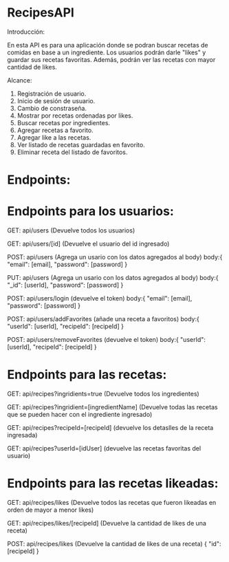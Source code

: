 # RecipesAPI

Introducción: 

En esta API es para una aplicación donde se podran buscar recetas de comidas en base a un ingrediente. 
Los usuarios podrán darle "likes" y guardar sus recetas favoritas. Además, podrán ver las recetas con 
mayor cantidad de likes.

Alcance:

1. Registración de usuario.
2. Inicio de sesión de usuario.
3. Cambio de constraseña.
4. Mostrar por recetas ordenadas por likes.
5. Buscar recetas por ingredientes. 
6. Agregar recetas a favorito.
7. Agregar like a las recetas.
8. Ver listado de recetas guardadas en favorito.
9. Eliminar receta del listado de favoritos.

# Endpoints:

# Endpoints para los usuarios: 

GET: api/users (Devuelve todos los usuarios)

GET: api/users/[id] (Devuelve el usuario del id ingresado)

POST: api/users (Agrega un usario con los datos agregados al body)
body:{
    "email": [email],
    "password": [password]
}

PUT: api/users (Agrega un usario con los datos agregados al body)
body:{
    "_id": [userId],
    "password": [password]
}

POST: api/users/login (devuelve el token)
body:{
    "email": [email],
    "password": [password]
}

POST: api/users/addFavorites (añade una receta a favoritos)
body:{
    "userId": [userId],
    "recipeId": [recipeId]
}

POST: api/users/removeFavorites (devuelve el token)
body:{
    "userId": [userId],
    "recipeId": [recipeId]
}

# Endpoints para las recetas: 

GET: api/recipes?ingridients=true (Devuelve todos los ingredientes)

GET: api/recipes?ingridient=[ingredientName] (Devuelve todas las recetas que se pueden hacer con el ingrediente ingresado)

GET: api/recipes?recipeId=[recipeId] (devuelve los detaslles de la receta ingresada)

GET: api/recipes?userId=[idUser] (devuelve las recetas favoritas del usuario)

# Endpoints para las recetas likeadas:

GET: api/recipes/likes (Devuelve todos las recetas que fueron likeadas en orden de mayor a menor likes)

GET: api/recipes/likes/[recipeId] (Devuelve la cantidad de likes de una receta)

POST: api/recipes/likes (Devuelve la cantidad de likes de una receta)
{
    "id": [recipeId]
}